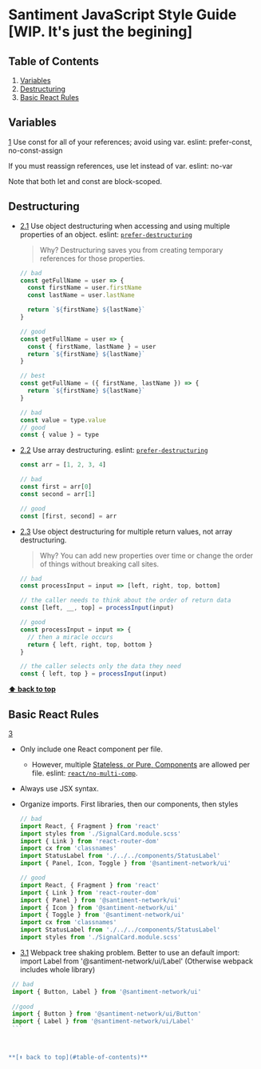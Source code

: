 # Santiment JavaScript Style Guide [WIP. It's just the begining]

## Table of Contents

  1. [Variables](#variables)
  2. [Destructuring](#destructuring)
  3. [Basic React Rules](#basic-react-rules)

## Variables

  <a name="variables"></a><a name="1"></a> [1](#variables)
  Use const for all of your references; avoid using var. eslint: prefer-const, no-const-assign

  If you must reassign references, use let instead of var. eslint: no-var

  Note that both let and const are block-scoped.

## Destructuring

  <a name="destructuring--object"></a><a name="2.1"></a>
  - [2.1](#destructuring--object) Use object destructuring when accessing and using multiple properties of an object. eslint: [`prefer-destructuring`](https://eslint.org/docs/rules/prefer-destructuring)

    > Why? Destructuring saves you from creating temporary references for those properties.

    ```javascript
    // bad
    const getFullName = user => {
      const firstName = user.firstName
      const lastName = user.lastName

      return `${firstName} ${lastName}`
    }

    // good
    const getFullName = user => {
      const { firstName, lastName } = user
      return `${firstName} ${lastName}`
    }

    // best
    const getFullName = ({ firstName, lastName }) => {
      return `${firstName} ${lastName}`
    }
    ```

    ```javascript
    // bad
    const value = type.value
    // good
    const { value } = type
    ```

<a name="destructuring--array"></a><a name="2.2"></a>
  - [2.2](#destructuring--array) Use array destructuring. eslint: [`prefer-destructuring`](https://eslint.org/docs/rules/prefer-destructuring)

    ```javascript
    const arr = [1, 2, 3, 4]

    // bad
    const first = arr[0]
    const second = arr[1]

    // good
    const [first, second] = arr
    ```

  <a name="destructuring--object-over-array"></a><a name="2.3"></a>
  - [2.3](#destructuring--object-over-array) Use object destructuring for multiple return values, not array destructuring.

    > Why? You can add new properties over time or change the order of things without breaking call sites.

    ```javascript
    // bad
    const processInput = input => [left, right, top, bottom]

    // the caller needs to think about the order of return data
    const [left, __, top] = processInput(input)

    // good
    const processInput = input => {
      // then a miracle occurs
      return { left, right, top, bottom }
    }

    // the caller selects only the data they need
    const { left, top } = processInput(input)
    ```

**[⬆ back to top](#table-of-contents)**

## Basic React Rules

  <a name="basic-react-rules"></a><a name="3"></a> [3](#variables)

  - Only include one React component per file.
    - However, multiple [Stateless, or Pure, Components](https://facebook.github.io/react/docs/reusable-components.html#stateless-functions) are allowed per file. eslint: [`react/no-multi-comp`](https://github.com/yannickcr/eslint-plugin-react/blob/master/docs/rules/no-multi-comp.md#ignorestateless).
  - Always use JSX syntax.
  - Organize imports. First libraries, then our components, then styles
       ```jsx
    // bad
    import React, { Fragment } from 'react'
    import styles from './SignalCard.module.scss'
    import { Link } from 'react-router-dom'
    import cx from 'classnames'
    import StatusLabel from './../../components/StatusLabel'
    import { Panel, Icon, Toggle } from '@santiment-network/ui'

    // good
    import React, { Fragment } from 'react'
    import { Link } from 'react-router-dom'
    import { Panel } from '@santiment-network/ui'
    import { Icon } from '@santiment-network/ui'
    import { Toggle } from '@santiment-network/ui'
    import cx from 'classnames'
    import StatusLabel from './../../components/StatusLabel'
    import styles from './SignalCard.module.scss'
    ```
    
       <a name="basic-react-rules"></a><a name="3.1"></a>
   - [3.1](#webpack-tree-shaking-problem) Webpack tree shaking problem.
    Better to use an default import: import Label from '@santiment-network/ui/Label' (Otherwise webpack includes whole library)
   
   ```javascript
    // bad
    import { Button, Label } from '@santiment-network/ui'
       
    //good
    import { Button } from '@santiment-network/ui/Button'
    import { Label } from '@santiment-network/ui/Label'
    ```



**[⬆ back to top](#table-of-contents)**
